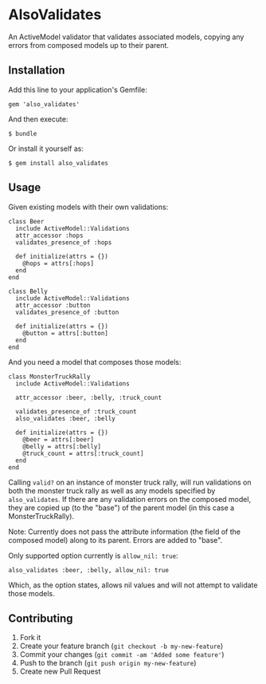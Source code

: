 # AlsoValidates

An ActiveModel validator that validates associated models, copying any errors from composed models up to their parent.

## Installation

Add this line to your application's Gemfile:

    gem 'also_validates'

And then execute:

    $ bundle

Or install it yourself as:

    $ gem install also_validates

## Usage

Given existing models with their own validations:

    class Beer
      include ActiveModel::Validations
      attr_accessor :hops
      validates_presence_of :hops

      def initialize(attrs = {})
        @hops = attrs[:hops]
      end
    end

    class Belly
      include ActiveModel::Validations
      attr_accessor :button
      validates_presence_of :button

      def initialize(attrs = {})
        @button = attrs[:button]
      end
    end

And you need a model that composes those models:

    class MonsterTruckRally
      include ActiveModel::Validations

      attr_accessor :beer, :belly, :truck_count

      validates_presence_of :truck_count
      also_validates :beer, :belly

      def initialize(attrs = {})
        @beer = attrs[:beer]
        @belly = attrs[:belly]
        @truck_count = attrs[:truck_count]
      end
    end

Calling `valid?` on an instance of monster truck rally, will run validations on both the monster truck rally as well as any models specified by `also_validates`. If there are any validation errors on the composed model, they are copied up (to the "base") of the parent model (in this case a MonsterTruckRally).

Note: Currently does not pass the attribute information (the field of the composed model) along to its parent. Errors are added to "base".

Only supported option currently is `allow_nil: true`:

    also_validates :beer, :belly, allow_nil: true

Which, as the option states, allows nil values and will not attempt to validate those models.

## Contributing

1. Fork it
2. Create your feature branch (`git checkout -b my-new-feature`)
3. Commit your changes (`git commit -am 'Added some feature'`)
4. Push to the branch (`git push origin my-new-feature`)
5. Create new Pull Request
